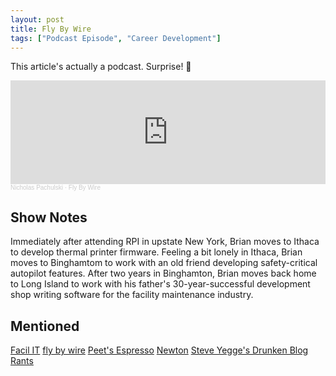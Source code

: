 ```yaml
---
layout: post
title: Fly By Wire
tags: ["Podcast Episode", "Career Development"]
---
```


This article's actually a podcast. Surprise! 🎉

<iframe width="100%" height="166" scrolling="no" frameborder="no" allow="autoplay" src="https://w.soundcloud.com/player/?url=https%3A//api.soundcloud.com/tracks/863408638&color=%23ff4040&auto_play=false&hide_related=false&show_comments=true&show_user=true&show_reposts=false&show_teaser=true"></iframe><div style="font-size: 10px; color: #cccccc;line-break: anywhere;word-break: normal;overflow: hidden;white-space: nowrap;text-overflow: ellipsis; font-family: Interstate,Lucida Grande,Lucida Sans Unicode,Lucida Sans,Garuda,Verdana,Tahoma,sans-serif;font-weight: 100;"><a href="https://soundcloud.com/nicholas-pachulski-1" title="Nicholas Pachulski" target="_blank" style="color: #cccccc; text-decoration: none;">Nicholas Pachulski</a> · <a href="https://soundcloud.com/nicholas-pachulski-1/fly-by-wire-1" title="Fly By Wire" target="_blank" style="color: #cccccc; text-decoration: none;">Fly By Wire</a></div>

## Show Notes

Immediately after attending RPI in upstate New York, Brian moves to Ithaca to develop thermal printer firmware. Feeling a bit lonely in Ithaca, Brian moves to Binghamtom to work with an old friend developing safety-critical autopilot features. After two years in Binghamton, Brian moves back home to Long Island to work with his father's 30-year-successful development shop writing software for the facility maintenance industry.

## Mentioned

[Facil IT](https://www.facilit.fm/)
[fly by wire](https://en.wikipedia.org/wiki/Fly-by-wire)
[Peet's Espresso](https://www.peets.com/coffee/espresso-capsules)
[Newton](https://newtonhq.com/)
[Steve Yegge's Drunken Blog Rants](https://sites.google.com/site/steveyegge2/blog-rants)
